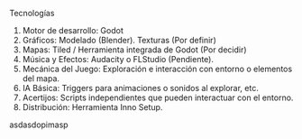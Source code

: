 Tecnologías
1)	Motor de desarrollo: Godot
2)	Gráficos: Modelado (Blender). Texturas (Por definir)
3)	Mapas: Tiled / Herramienta integrada de Godot (Por decidir)
4)	Música y Efectos: Audacity o FLStudio (Pendiente).
5)	Mecánica del Juego: Exploración e interacción con entorno o elementos del mapa.
6)	IA Básica: Triggers para animaciones o sonidos al explorar, etc.
7)	Acertijos: Scripts independientes que pueden interactuar con el entorno.
8)	Distribución: Herramienta Inno Setup. 


asdasdopimasp